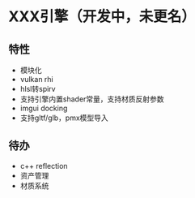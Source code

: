 # XXX引擎（开发中，未更名）
## 特性
- 模块化
- vulkan rhi
- hlsl转spirv
- 支持引擎内置shader常量，支持材质反射参数
- imgui docking
- 支持gltf/glb，pmx模型导入
## 待办
- c++ reflection
- 资产管理
- 材质系统
